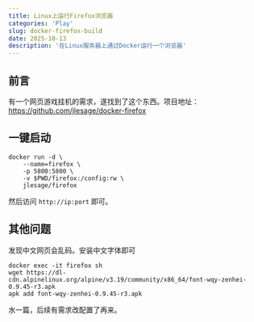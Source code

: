 ```yaml
---
title: Linux上运行Firefox浏览器
categories: 'Play'
slug: docker-firefox-build
date: 2025-10-13
description: '在Linux服务器上通过Docker运行一个浏览器'
---
```


## 前言

有一个网页游戏挂机的需求，遂找到了这个东西。项目地址：https://github.com/jlesage/docker-firefox

## 一键启动

```
docker run -d \
    --name=firefox \
    -p 5800:5800 \
    -v $PWD/firefox:/config:rw \
    jlesage/firefox
```

然后访问 `http://ip:port` 即可。

## 其他问题

发现中文网页会乱码。安装中文字体即可

```
docker exec -it firefox sh
wget https://dl-cdn.alpinelinux.org/alpine/v3.19/community/x86_64/font-wqy-zenhei-0.9.45-r3.apk
apk add font-wqy-zenhei-0.9.45-r3.apk
```

水一篇，后续有需求改配置了再来。